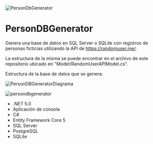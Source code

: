 ![PersonDbGenerator](https://user-images.githubusercontent.com/93444165/152200401-d99bc8c6-e10b-4419-8d0a-ac7a4ae4904c.png)

# PersonDBGenerator

Genera una base de datos en SQL Server o SQLite con registros de personas ficticias utilizando la API de https://randomuser.me/.

La estructura de la misma se puede encontrar en el archivo de este repositorio ubicado en "Model/RandomUserAPIModel.cs".

Estructura de la base de datos que se genera:

![PersonDBGeneratorDiagrama](https://user-images.githubusercontent.com/93444165/153715041-43a82baa-118f-47ce-b005-2603ec6a740a.png)

![persondbgenerator](https://user-images.githubusercontent.com/93444165/152201845-e1c6d4c2-01da-4ec8-bf45-08348f08b799.gif)

- .NET 5.0
- Aplicación de consola
- C#
- Entity Framework Core 5
- SQL Server
- PostgreSQL
- SQLite
